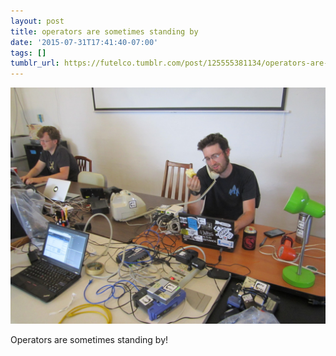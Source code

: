 ```yaml
---
layout: post
title: operators are sometimes standing by
date: '2015-07-31T17:41:40-07:00'
tags: []
tumblr_url: https://futelco.tumblr.com/post/125555381134/operators-are-sometimes-standing-by
---
```

 ![](/images/blog/tumblr_nsdolgcram1th5ccio1_1280.jpg)  

Operators are sometimes standing by!

